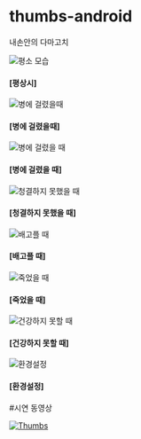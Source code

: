 # thumbs-android


내손안의 다마고치

![평소 모습](http://ww2.sinaimg.cn/bmiddle/006tNc79gy1g3xj20wlk9j30k00zkaaq.jpg)
#### [평상시]

![병에 걸렸을때](http://ww3.sinaimg.cn/bmiddle/006tNc79gy1g3xj3gfqjwj30k00zkq3n.jpg)
#### [병에 걸렸을때]

![병에 걸렸을 때](http://ww4.sinaimg.cn/bmiddle/006tNc79gy1g3xj3zedu3j30k00zk0tf.jpg)
#### [병에 걸렸을 때]

![청결하지 못했을 때](http://ww2.sinaimg.cn/bmiddle/006tNc79gy1g3xj4f9icgj30k00zk74z.jpg)
#### [청결하지 못했을 때]

![배고플 때](http://ww3.sinaimg.cn/bmiddle/006tNc79gy1g3xj4za0yfj30k00zkmy4.jpg)
#### [배고플 때]

![죽었을 때](http://ww4.sinaimg.cn/bmiddle/006tNc79gy1g3xj5dg6s0j30k00zkq3p.jpg)
#### [죽었을 때]

![건강하지 못할 때](http://ww4.sinaimg.cn/bmiddle/006tNc79gy1g3xj6l4nf1j30k00zkmy2.jpg)
#### [건강하지 못할 때]

![환경설정](http://ww2.sinaimg.cn/bmiddle/006tNc79gy1g3xj61q1z4j30k00zkmxx.jpg)

#### [환경설정]

#시연 동영상

[![Thumbs](http://ww1.sinaimg.cn/bmiddle/006tNc79gy1g3xixk1s89j30k00zkaaq.jpg)](https://youtu.be/cArFIOuhWH8 "Thumbs")


